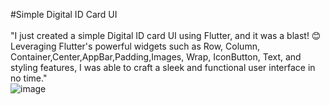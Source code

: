 #Simple Digital ID Card UI
<br> <br>
"I just created a simple Digital ID card UI using Flutter, and it was a blast! 😊 Leveraging Flutter's powerful widgets such as Row, Column, Container,Center,AppBar,Padding,Images, Wrap, IconButton, Text, and styling features, I was able to craft a sleek and functional user interface in no time."
<br>![image](https://github.com/LakshyaAgrawal127001/Digital_ID-Card-Flutter/assets/111519650/84caedce-b445-472b-a24e-904f695d99f4)
